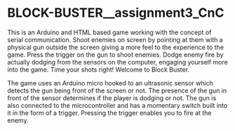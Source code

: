 # BLOCK-BUSTER__assignment3_CnC
This is an Arduino and HTML based game working with the concept of serial communication.
Shoot enemies on screen by pointing at them with a physical gun outside the screen giving a more feel to the experience to the game. Press the trigger on the gun to shoot enemies.
Dodge enemy fire by actually dodging from the sensors on the computer, engaging yourself more into the game.
Time your shots right! Welcome to Block Buster.


The game uses an Arduino micro hooked to an ultrasonic sensor which detects the gun being front of the screen or not. The presence of the gun in front of the sensor determines if the player is dodging or not.
The gun is also connected to the microcontroller and has a momentary switch built into it in the form of a trigger. Pressing the trigger enables you to fire at the enemy.